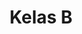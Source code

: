 ---
date:  ""
draft: false
title: "Kelas B"
cases:
    - lead:
      desc:
      prev:
        file:
        link:
        audio:
        video:
        image:
    - lead:
      desc:
      prev:
        file:
        link:
        audio:
        video:
        image:
    - lead:
      desc:
      prev:
        file:
        link:
        audio:
        video:
        image:
    - lead:
      desc:
      prev:
        file:
        link:
        audio:
        video:
        image:
submit:
    name: ""
    link: ""
    regs: ""
opened:
    year: 2025
    days: 1
    month: 7
    hours: 20
    minute: 15
closed:
    year: 2025
    days: 1
    month: 7
    hours: 20
    minute: 15 
metadata:
    index: false
    thumb: "cover.jpg"
    author: ["Gibran Zizzami"]
description: "Latihan untuk pendalaman pembelajaran array 1."
---